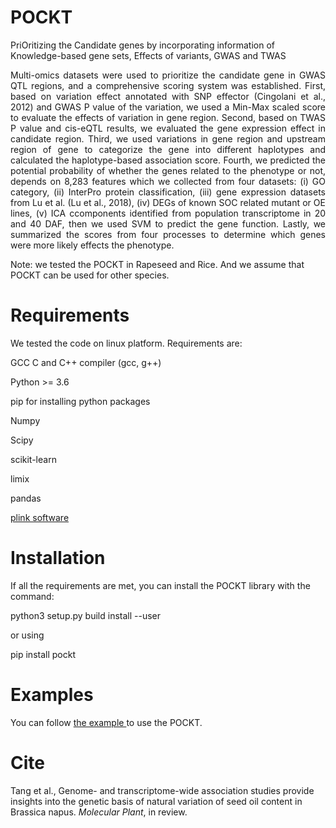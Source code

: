# POCKT
PriOritizing the Candidate genes by incorporating  information of Knowledge-based gene sets, Effects of variants, GWAS and TWAS

<p style="text-align:justify"> Multi-omics datasets were used to prioritize the candidate gene in GWAS QTL regions, and a comprehensive scoring system was established. First, based on variation effect annotated with SNP effector (Cingolani et al., 2012) and GWAS P value of the variation, we used a Min-Max scaled score to evaluate the effects of variation in gene region. Second, based on TWAS P value and cis-eQTL results, we evaluated the gene expression effect in candidate region. Third, we used variations in gene region and upstream region of gene to categorize the gene into different haplotypes and calculated the haplotype-based association score. Fourth, we predicted the potential probability of whether the genes related to the phenotype or not, depends on 8,283 features which we collected from four datasets: (i) GO category, (ii) InterPro protein classification, (iii) gene expression datasets from Lu et al. (Lu et al., 2018), (iv) DEGs of known SOC related mutant or OE lines, (v) ICA ccomponents identified from population transcriptome in 20 and 40 DAF, then we used SVM to predict the gene function. Lastly, we summarized the scores from four processes to determine which genes were more likely effects the phenotype.</p>

Note: we tested the POCKT in Rapeseed and Rice. And we assume that POCKT can be used for other species.

# Requirements
We tested the code on linux platform. 
Requirements are:

GCC C and C++ compiler (gcc, g++)

Python >= 3.6

pip for installing python packages

Numpy

Scipy

scikit-learn

limix

pandas

<a href = 'https://www.cog-genomics.org/plink2/'> plink software</a>

# Installation

If all the requirements are met, you can install the POCKT library with the command:

python3 setup.py build install --user

or using

pip install pockt

# Examples

You can follow <a href='./examples/POCKT_example.ipynb'> the example </a> to use the POCKT.

# Cite
Tang et al., Genome- and transcriptome-wide association studies provide insights into the genetic basis of natural variation of seed oil content in Brassica napus. <i>Molecular Plant</i>, in review.
